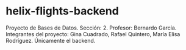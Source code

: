 # helix-flights-backend
Proyecto de Bases de Datos. Sección: 2. Profesor: Bernardo García. Integrantes del proyecto: Gina Cuadrado, Rafael Quintero, María Elisa Rodríguez. Únicamente el backend.
